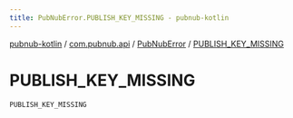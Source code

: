 ```yaml
---
title: PubNubError.PUBLISH_KEY_MISSING - pubnub-kotlin
---
```


[pubnub-kotlin](../../index.html) / [com.pubnub.api](../index.html) / [PubNubError](index.html) / [PUBLISH_KEY_MISSING](./-p-u-b-l-i-s-h_-k-e-y_-m-i-s-s-i-n-g.html)

# PUBLISH_KEY_MISSING

`PUBLISH_KEY_MISSING`
